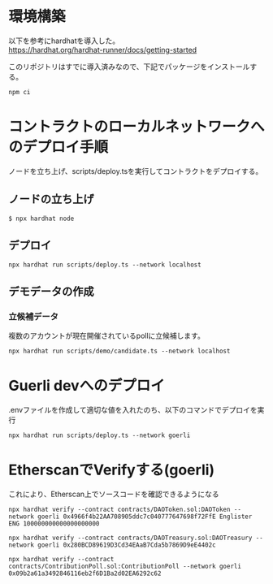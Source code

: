 # 環境構築
以下を参考にhardhatを導入した。  
https://hardhat.org/hardhat-runner/docs/getting-started

このリポジトリはすでに導入済みなので、下記でパッケージをインストールする。
```
npm ci
```

# コントラクトのローカルネットワークへのデプロイ手順
ノードを立ち上げ、scripts/deploy.tsを実行してコントラクトをデプロイする。

## ノードの立ち上げ

```
$ npx hardhat node
```

## デプロイ

```
npx hardhat run scripts/deploy.ts --network localhost
```

## デモデータの作成
### 立候補データ
複数のアカウントが現在開催されているpollに立候補します。

```
npx hardhat run scripts/demo/candidate.ts --network localhost
```

# Guerli devへのデプロイ
.envファイルを作成して適切な値を入れたのち、以下のコマンドでデプロイを実行

```
npx hardhat run scripts/deploy.ts --network goerli 
```
# EtherscanでVerifyする(goerli)
これにより、Etherscan上でソースコードを確認できるようになる

```
npx hardhat verify --contract contracts/DAOToken.sol:DAOToken --network goerli 0x4966f4b22AA708905ddc7c040777647698f72FfE Englister ENG 100000000000000000000

npx hardhat verify --contract contracts/DAOTreasury.sol:DAOTreasury --network goerli 0x280BCD89619D3Cd34EAaB7Cda5b7869D9eE4402c 

npx hardhat verify --contract contracts/ContributionPoll.sol:ContributionPoll --network goerli 0x09b2a61a3492846116eb2f6D1Ba2d02EA6292c62 
```


